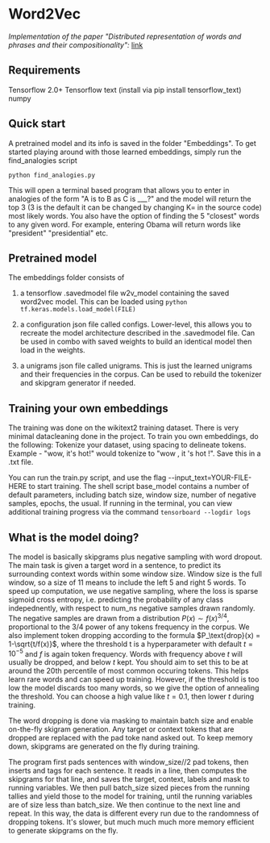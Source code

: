 # Word2Vec
<em>Implementation of the paper "Distributed representation of words and phrases and their compositionality":</em> [link](https://arxiv.org/pdf/1310.4546.pdf)

## Requirements
Tensorflow 2.0+
Tensorflow text (install via pip install tensorflow_text)
numpy

## Quick start
A pretrained model and its info is saved in the folder "Embeddings". To get started playing around with those learned embeddings, simply run the find_analogies script
```
python find_analogies.py
```
This will open a terminal based program that allows you to enter in analogies of the form
"A is to B as C is ___?"
and the model will return the top 3 (3 is the default it can be changed by changing K= in the source code) most likely words.
You also have the option of finding the 5 "closest" words to any given word. For example, entering Obama will return words like "president" "presidential" etc.

## Pretrained model
The embeddings folder consists of 

1) a tensorflow .savedmodel file w2v_model containing the saved word2vec model. This can be loaded using ```python tf.keras.models.load_model(FILE)```

2) a configuration json file called configs. Lower-level, this allows you to recreate the model architecture described in the .savedmodel file. Can be used in combo with saved weights to build an identical model then load in the weights.

3) a unigrams json file called unigrams. This is just the learned unigrams and their frequencies in the corpus. Can be used to rebuild the tokenizer and skipgram generator if needed.

## Training your own embeddings
The training was done on the wikitext2 training dataset. There is very minimal datacleaning done in the project. To train you own embeddings, do the following:
Tokenize your dataset, using spacing to delineate tokens. Example - "wow, it's hot!" would tokenize to "wow , it 's hot !". Save this in a .txt file.

You can run the train.py script, and use the flag --input_text=YOUR-FILE-HERE to start training. The shell script base_model contains a number of default parameters,
including batch size, window size, number of negative samples, epochs, the usual. If running in the terminal, you can view additional training progress via the command ```tensorboard --logdir logs```

## What is the model doing?
The model is basically skipgrams plus negative sampling with word dropout. The main task is given a target word in a sentence, to predict its surrounding context words within some window size.
Window size is the full window, so a size of 11 means to include the left 5 and right 5 words. To speed up computation, we use negative sampling, where the loss is sparse sigmoid cross entropy, i.e. predicting the probability of any class indepednently,
with respect to num_ns negative samples drawn randomly. The negative samples are drawn from a distribution $P(x) \sim f(x)^{3/4}$, proportional to the 3/4 power of any tokens frequency in the corpus.
We also implement token dropping according to the formula $P_\text{drop}(x) = 1-\sqrt{t/f(x)}$, where the threshold t is a hyperparameter with default $t=10^{-5}$ and $f$ is again token frequency.
Words with frequency above $t$ will usually be dropped, and below $t$ kept. You should aim to set this to be at around the 20th percentile of most common occuring tokens.
This helps learn rare words and can speed up training. However, if the threshold is too low the model discards too many words, so we give the option of annealing the threshold. You can choose a high value like $t=0.1$, then lower $t$ during training.

The word dropping is done via masking to maintain batch size and enable on-the-fly skigram generation. Any target or context tokens that are dropped are replaced with the pad toke nand asked out.
To keep memory down, skipgrams are generated on the fly during training. 

The program first pads sentences with window_size//2 pad tokens, then inserts <sos> and <eos> tags for each sentence. It reads in a line, then computes the skipgrams for that line, and saves the target, context, labels and mask to running variables.
We then pull batch_size sized pieces from the running tallies and yield those to the model for training, until the running variables are of size less than batch_size. We then continue to the next line and repeat.
In this way, the data is different every run due to the randomness of dropping tokens. It's slower, but much much much more memory efficient to generate skipgrams on the fly.
